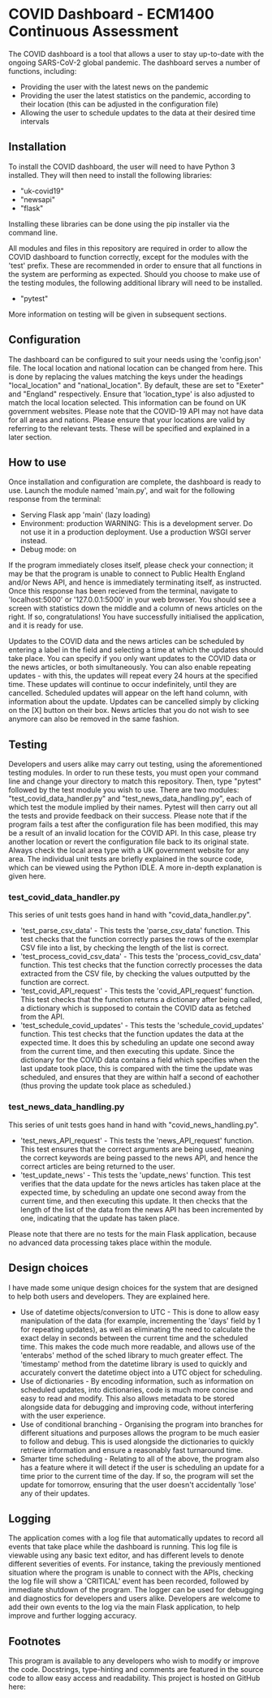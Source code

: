 # COVID Dashboard - ECM1400 Continuous Assessment


The COVID dashboard is a tool that allows a user to stay up-to-date with the ongoing SARS-CoV-2 global pandemic. The dashboard serves a number of functions, including:
  - Providing the user with the latest news on the pandemic
  - Providing the user the latest statistics on the pandemic, according to their location (this can be adjusted in the configuration file)
  - Allowing the user to schedule updates to the data at their desired time intervals

## Installation
To install the COVID dashboard, the user will need to have Python 3 installed. They will then need to install the following libraries:
  - "uk-covid19"
  - "newsapi"
  - "flask"

Installing these libraries can be done using the pip installer via the command line.

All modules and files in this repository are required in order to allow the COVID dashboard to function correctly, except for the modules with the 'test' prefix. These are recommended in order to ensure that all functions in the system are performing as expected. Should you choose to make use of the testing modules, the following additional library will need to be installed.
  - "pytest"

More information on testing will be given in subsequent sections.

## Configuration
The dashboard can be configured to suit your needs using the 'config.json' file. The local location and national location can be changed from here. This is done by replacing the values matching the keys under the headings "local_location" and "national_location". By default, these are set to "Exeter" and "England" respectively. Ensure that 'location_type' is also adjusted to match the local location selected. This information can be found on UK government websites. Please note that the COVID-19 API may not have data for all areas and nations. Please ensure that your locations are valid by referring to the relevant tests. These will be specified and explained in a later section.

## How to use
Once installation and configuration are complete, the dashboard is ready to use. Launch the module named 'main.py', and wait for the following response from the terminal:
 * Serving Flask app 'main' (lazy loading)
 * Environment: production
   WARNING: This is a development server. Do not use it in a production deployment.
   Use a production WSGI server instead.
 * Debug mode: on

If the program immediately closes itself, please check your connection; it may be that the program is unable to connect to Public Health England and/or News API, and hence is immediately terminating itself, as instructed. Once this response has been recieved from the terminal, navigate to 'localhost:5000' or '127.0.0.1:5000' in your web browser. You should see a screen with statistics down the middle and a column of news articles on the right. If so, congratulations! You have successfully initialised the application, and it is ready for use.

Updates to the COVID data and the news articles can be scheduled by entering a label in the field and selecting a time at which the updates should take place. You can specify if you only want updates to the COVID data or the news articles, or both simultaneously. You can also enable repeating updates - with this, the updates will repeat every 24 hours at the specified time. These updates will continue to occur indefinitely, until they are cancelled. Scheduled updates will appear on the left hand column, with information about the update. Updates can be cancelled simply by clicking on the [X] button on their box. News articles that you do not wish to see anymore can also be removed in the same fashion.

## Testing
Developers and users alike may carry out testing, using the aforementioned testing modules. In order to run these tests, you must open your command line and change your directory to match this repository. Then, type "pytest" followed by the test module you wish to use. There are two modules: "test_covid_data_handler.py" and "test_news_data_handling.py", each of which test the module implied by their names. Pytest will then carry out all the tests and provide feedback on their success. Please note that if the program fails a test after the configuration file has been modified, this may be a result of an invalid location for the COVID API. In this case, please try another location or revert the configuration file back to its original state. Always check the local area type with a UK government website for any area. The individual unit tests are briefly explained in the source code, which can be viewed using the Python IDLE. A more in-depth explanation is given here.

### test_covid_data_handler.py
This series of unit tests goes hand in hand with "covid_data_handler.py".
  - 'test_parse_csv_data' - This tests the 'parse_csv_data' function. This test checks that the function correctly parses the rows of the exemplar CSV file into a list, by checking the length of the list is correct.
  - 'test_process_covid_csv_data' - This tests the 'process_covid_csv_data' function. This test checks that the function correctly processes the data extracted from the CSV file, by checking the values outputted by the function are correct.
  - 'test_covid_API_request' - This tests the 'covid_API_request' function. This test checks that the function returns a dictionary after being called, a dictionary which is supposed to contain the COVID data as fetched from the API.
  - 'test_schedule_covid_updates' - This tests the 'schedule_covid_updates' function. This test checks that the function updates the data at the expected time. It does this by scheduling an update one second away from the current time, and then executing this update. Since the dictionary for the COVID data contains a field which specifies when the last update took place, this is compared with the time the update was scheduled, and ensures that they are within half a second of eachother (thus proving the update took place as scheduled.)

### test_news_data_handling.py
This series of unit tests goes hand in hand with "covid_news_handling.py".
  - 'test_news_API_request' - This tests the 'news_API_request' function. This test ensures that the correct arguments are being used, meaning the correct keywords are being passed to the news API, and hence the correct articles are being returned to the user.
  - 'test_update_news' - This tests the 'update_news' function. This test verifies that the data update for the news articles has taken place at the expected time, by scheduling an update one second away from the current time, and then executing this update. It then checks that the length of the list of the data from the news API has been incremented by one, indicating that the update has taken place.

Please note that there are no tests for the main Flask application, because no advanced data processing takes place within the module.

## Design choices
I have made some unique design choices for the system that are designed to help both users and developers. They are explained here.
  - Use of datetime objects/conversion to UTC - This is done to allow easy manipulation of the data (for example, incrementing the 'days' field by 1 for repeating updates), as well as eliminating the need to calculate the exact delay in seconds between the current time and the scheduled time. This makes the code much more readable, and allows use of the 'enterabs' method of the sched library to much greater effect. The 'timestamp' method from the datetime library is used to quickly and accurately convert the datetime object into a UTC object for scheduling.
  - Use of dictionaries - By encoding information, such as information on scheduled updates, into dictionaries, code is much more concise and easy to read and modify. This also allows metadata to be stored alongside data for debugging and improving code, without interfering with the user experience.
  - Use of conditional branching - Organising the program into branches for different situations and purposes allows the program to be much easier to follow and debug. This is used alongside the dictionaries to quickly retrieve information and ensure a reasonably fast turnaround time.
  - Smarter time scheduling - Relating to all of the above, the program also has a feature where it will detect if the user is scheduling an update for a time prior to the current time of the day. If so, the program will set the update for tomorrow, ensuring that the user doesn't accidentally 'lose' any of their updates.

## Logging
The application comes with a log file that automatically updates to record all events that take place while the dashboard is running. This log file is viewable using any basic text editor, and has different levels to denote different severities of events. For instance, taking the previously mentioned situation where the program is unable to connect with the APIs, checking the log file will show a 'CRITICAL' event has been recorded, followed by immediate shutdown of the program. The logger can be used for debugging and diagnostics for developers and users alike. Developers are welcome to add their own events to the log via the main Flask application, to help improve and further logging accuracy.

## Footnotes
This program is available to any developers who wish to modify or improve the code. Docstrings, type-hinting and comments are featured in the source code to allow easy access and readability. This project is hosted on GitHub here: 
